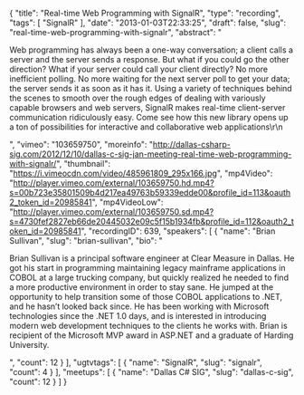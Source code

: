 {
  "title": "Real-time Web Programming with SignalR",
  "type": "recording",
  "tags": [
    "SignalR"
  ],
  "date": "2013-01-03T22:33:25",
  "draft": false,
  "slug": "real-time-web-programming-with-signalr",
  "abstract": "<p>Web programming has always been a one-way conversation; a client calls a server and the server sends a response. But what if you could go the other direction? What if your server could call your client directly? No more inefficient polling. No more waiting for the next server poll to get your data; the server sends it as soon as it has it. Using a variety of techniques behind the scenes to smooth over the rough edges of dealing with variously capable browsers and web servers, SignalR makes real-time client-server communication ridiculously easy. Come see how this new library opens up a ton of possibilities for interactive and collaborative web applications\r\n</p>",
  "vimeo": "103659750",
  "moreinfo": "http://dallas-csharp-sig.com/2012/12/10/dallas-c-sig-jan-meeting-real-time-web-programming-with-signalr/",
  "thumbnail": "https://i.vimeocdn.com/video/485961809_295x166.jpg",
  "mp4Video": "http://player.vimeo.com/external/103659750.hd.mp4?s=00b723e35801509b4d217ea49763b59339edde00&profile_id=113&oauth2_token_id=20985841",
  "mp4VideoLow": "http://player.vimeo.com/external/103659750.sd.mp4?s=4730fef2827eb66de20445032e09c5f15b1934fb&profile_id=112&oauth2_token_id=20985841",
  "recordingID": 639,
  "speakers": [
    {
      "name": "Brian Sullivan",
      "slug": "brian-sullivan",
      "bio": "<p>Brian Sullivan is a principal software engineer at Clear Measure in Dallas. He got his start in programming maintaining legacy mainframe applications in COBOL at a large trucking company, but quickly realized he needed to find a more productive environment in order to stay sane. He jumped at the opportunity to help transition some of those COBOL applications to .NET, and he hasn’t looked back since. He has been working with Microsoft technologies since the .NET 1.0 days, and is interested in introducing modern web development techniques to the clients he works with. Brian is recipient of the Microsoft MVP award in ASP.NET and a graduate of Harding University.</p>",
      "count": 12
    }
  ],
  "ugtvtags": [
    {
      "name": "SignalR",
      "slug": "signalr",
      "count": 4
    }
  ],
  "meetups": [
    {
      "name": "Dallas C# SIG",
      "slug": "dallas-c-sig",
      "count": 12
    }
  ]
}